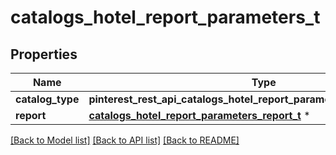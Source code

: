 # catalogs_hotel_report_parameters_t

## Properties
Name | Type | Description | Notes
------------ | ------------- | ------------- | -------------
**catalog_type** | **pinterest_rest_api_catalogs_hotel_report_parameters_CATALOGTYPE_e** |  | 
**report** | [**catalogs_hotel_report_parameters_report_t**](catalogs_hotel_report_parameters_report.md) \* |  | 

[[Back to Model list]](../README.md#documentation-for-models) [[Back to API list]](../README.md#documentation-for-api-endpoints) [[Back to README]](../README.md)


